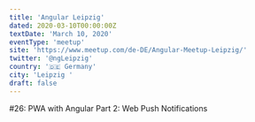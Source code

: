 ```yaml
---
title: 'Angular Leipzig'
dated: 2020-03-10T00:00:00Z
textDate: 'March 10, 2020'
eventType: 'meetup'
site: 'https://www.meetup.com/de-DE/Angular-Meetup-Leipzig/'
twitter: '@ngLeipzig'
country: '🇩🇪 Germany'
city: 'Leipzig '
draft: false
---
```


#26: PWA with Angular Part 2: Web Push Notifications
